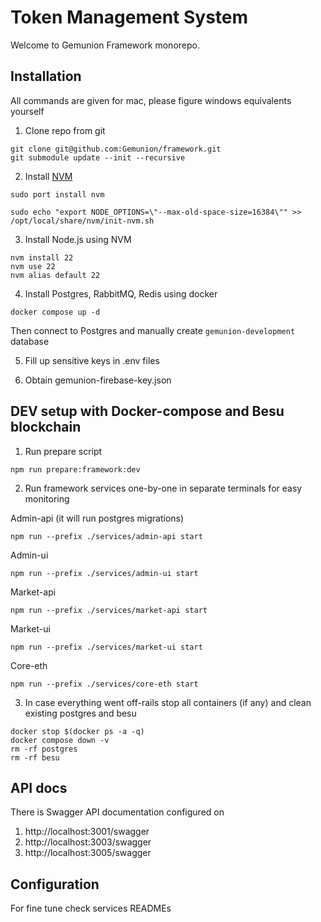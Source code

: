 # Token Management System

Welcome to Gemunion Framework monorepo.

## Installation

All commands are given for mac, please figure windows equivalents yourself

1. Clone repo from git

```shell script
git clone git@github.com:Gemunion/framework.git
git submodule update --init --recursive
```

2. Install [NVM](https://github.com/nvm-sh/nvm)
```shell script
sudo port install nvm

sudo echo "export NODE_OPTIONS=\"--max-old-space-size=16384\"" >>  /opt/local/share/nvm/init-nvm.sh
```

3. Install Node.js using NVM

```shell script
nvm install 22
nvm use 22
nvm alias default 22
```

4. Install Postgres, RabbitMQ, Redis using docker

```shell script
docker compose up -d
```

Then connect to Postgres and manually create `gemunion-development` database

5. Fill up sensitive keys in .env files

6. Obtain gemunion-firebase-key.json

## DEV setup with Docker-compose and Besu blockchain

1. Run prepare script
```shell script
npm run prepare:framework:dev
```
2. Run framework services one-by-one in separate terminals for easy monitoring

Admin-api (it will run postgres migrations)
```shell script
npm run --prefix ./services/admin-api start
```
Admin-ui
```shell script
npm run --prefix ./services/admin-ui start
```
Market-api
```shell script
npm run --prefix ./services/market-api start
```
Market-ui
```shell script
npm run --prefix ./services/market-ui start
```
Core-eth
```shell script
npm run --prefix ./services/core-eth start
```

3. In case everything went off-rails stop all containers (if any) and clean existing postgres and besu

```shell script
docker stop $(docker ps -a -q)
docker compose down -v
rm -rf postgres
rm -rf besu
```

## API docs

There is Swagger API documentation configured on

1. http://localhost:3001/swagger
2. http://localhost:3003/swagger
3. http://localhost:3005/swagger

## Configuration

For fine tune check services READMEs

